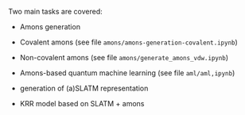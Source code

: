 
Two main tasks are covered:

- Amons generation
 - Covalent amons (see file `amons/amons-generation-covalent.ipynb`)
 - Non-covalent amons (see file `amons/generate_amons_vdw.ipynb`)

- Amons-based quantum machine learning (see file `aml/aml,ipynb`)
 - generation of (a)SLATM representation
 - KRR model based on SLATM + amons


